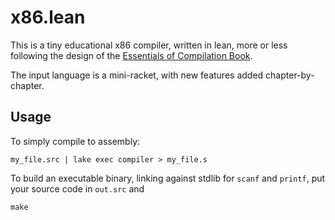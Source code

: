 # x86.lean

This is a tiny educational x86 compiler, written in lean, more or less 
following the design of the [Essentials of Compilation Book](
https://github.com/IUCompilerCourse/Essentials-of-Compilation).

The input language is a mini-racket, with new features added 
chapter-by-chapter.

## Usage

To simply compile to assembly:

```
my_file.src | lake exec compiler > my_file.s
```

To build an executable binary, linking against stdlib for `scanf` and `printf`, 
put your source code in `out.src` and

```
make
```
